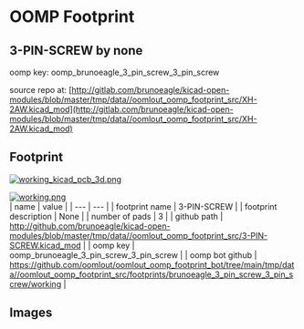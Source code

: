 # OOMP Footprint  
## 3-PIN-SCREW  by none  
  
oomp key: oomp_brunoeagle_3_pin_screw_3_pin_screw  
  
source repo at: [http://gitlab.com/brunoeagle/kicad-open-modules/blob/master/tmp/data//oomlout_oomp_footprint_src/XH-2AW.kicad_mod](http://gitlab.com/brunoeagle/kicad-open-modules/blob/master/tmp/data//oomlout_oomp_footprint_src/XH-2AW.kicad_mod)  
## Footprint  
  
[![working_kicad_pcb_3d.png](working_kicad_pcb_3d_600.png)](working_kicad_pcb_3d.png)  
  
[![working.png](working_600.png)](working.png)  
| name | value | 
| --- | --- | 
| footprint name | 3-PIN-SCREW | 
| footprint description | None | 
| number of pads | 3 | 
| github path | http://github.com/brunoeagle/kicad-open-modules/blob/master/tmp/data//oomlout_oomp_footprint_src/3-PIN-SCREW.kicad_mod | 
| oomp key | oomp_brunoeagle_3_pin_screw_3_pin_screw | 
| oomp bot github | https://github.com/oomlout/oomlout_oomp_footprint_bot/tree/main/tmp/data//oomlout_oomp_footprint_src/footprints/brunoeagle_3_pin_screw_3_pin_screw/working | 
## Images  
